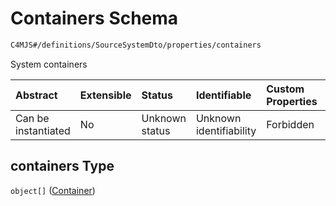 # Containers Schema

```txt
C4MJS#/definitions/SourceSystemDto/properties/containers
```

System containers

| Abstract            | Extensible | Status         | Identifiable            | Custom Properties | Additional Properties | Access Restrictions | Defined In                                                                            |
| :------------------ | :--------- | :------------- | :---------------------- | :---------------- | :-------------------- | :------------------ | :------------------------------------------------------------------------------------ |
| Can be instantiated | No         | Unknown status | Unknown identifiability | Forbidden         | Allowed               | none                | [source-workspace.schema.json\*](source-workspace.schema.json "open original schema") |

## containers Type

`object[]` ([Container](source-workspace-definitions-container.md))
